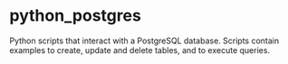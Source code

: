 # python_postgres

Python scripts that interact with a PostgreSQL database. 
Scripts contain examples to create, update and delete tables, and to execute queries.